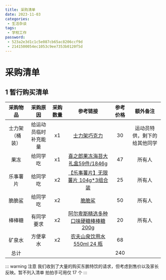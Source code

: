 ```yaml
---
title: 采购清单
date: 2023-11-03
categories:
 - 生活杂谈
tags:
 - 学校工作
password: 
 - 523a2e3d1c1c5e087cb65ac8206ccf9d
 - 2141500054ec1053c9ee7353b0120f5d
---
```

# 采购清单

## 1 暂行购买清单

|    采购物品    |       采购原因       | 采购数量 |                           参考链接                           | 参考价格 |           额外备注           |
| :------------: | :------------------: | :------: | :----------------------------------------------------------: | :------: | :--------------------------: |
| 士力架（桶装） | 给运动员临时补充能量 |    x1    | [士力架巧克力](https://item.jd.com/326467.html?cu=true&utm_source=wk.idey.cn&utm_medium=tuiguang&utm_campaign=t_2024175271_&utm_term=047190b5a94b41199cb3825a76967676#crumb-wrap) |    30    | 运动员特供，剩下的给其他同学 |
|      果冻      |       给同学吃       |    x1    | [喜之郎果冻海苔大礼盒59件/1846g](https://item.jd.com/100065144638.html?cu=true&utm_source=wk.idey.cn&utm_medium=tuiguang&utm_campaign=t_2024175271_&utm_term=27968ac4dd344d47ab4242f81d261213#crumb-wrap) |    47    |            所有人            |
|    乐事薯片    |       给同学吃       |    x2    | [【乐事薯片】无限薯片 104g*3组合装](https://item.jd.com/963181.html) |    25    |            所有人            |
|     脆脆鲨     |       给同学吃       |    x2    | [脆脆鲨](https://item.jd.com/508411.html?cu=true&utm_source=wk.idey.cn&utm_medium=tuiguang&utm_campaign=t_2024175271_&utm_term=ffbe28c002fc4e2b98a430f1eb5d7f1e) |    50    |            所有人            |
|     棒棒糖     |      有同学要求      |    x2    | [阿尔卑斯精选多种口味硬糖棒棒糖 200g](https://item.jd.com/1083784.html?cu=true&utm_source=wk.idey.cn&utm_medium=tuiguang&utm_campaign=t_2024175271_&utm_term=24c100684e5d454da0d890134d216d78) |    20    |            所有人            |
|     矿泉水     |       方便拿水       |    x2    | [农夫山泉饮用水 550ml 24 瓶](https://item.jd.com/848851.html?cu=true&utm_source=wk.idey.cn&utm_medium=tuiguang&utm_campaign=t_2024175271_&utm_term=701aaee3785740e7a98ddd24d691b0a6) |    68    |                              |
|      总计      |                      |          |                                                              |   240    |                              |



::: warning 注意
我们收到了大量的购买东鹏特饮的请求，但考虑到售价以及家长反映。暂不列入清单
拍拍手可用仅 17 个
:::
